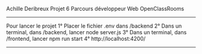 Achille Deribreux
Projet 6 Parcours développeur Web OpenClassRooms
________________________________________________
Pour lancer le projet
1° Placer le fichier .env dans /backend
2° Dans un terminal, dans /backend, lancer node server.js
3° Dans un terminal, dans /frontend, lancer npm run start
4° http://localhost:4200/
_______________________________________________
